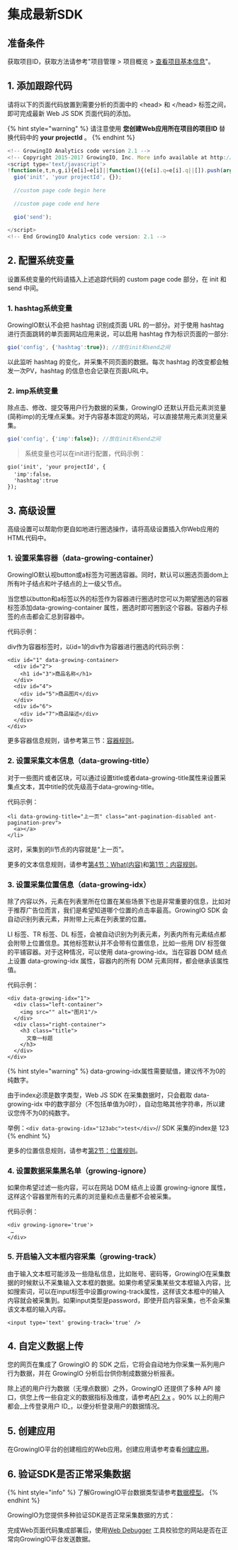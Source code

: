 # 集成最新SDK

## 准备条件

获取项目ID，获取方法请参考"项目管理 &gt; 项目概览 &gt; [查看项目基本信息](../../../product-manual/sysmanage/projectmange/details.md#cha-kan-xiang-mu-ji-ben-xin-xi)"。

## 1. 添加跟踪代码

请将以下的页面代码放置到需要分析的页面中的 &lt;head&gt; 和 &lt;/head&gt; 标签之间，即可完成最新 Web JS SDK 页面代码的添加。

{% hint style="warning" %}
请注意使用 **您创建Web应用所在项目的项目ID** 替换代码中的 **your projectId** 。
{% endhint %}

```javascript
<!-- GrowingIO Analytics code version 2.1 -->
<!-- Copyright 2015-2017 GrowingIO, Inc. More info available at http://www.growingio.com -->
<script type='text/javascript'>
!function(e,t,n,g,i){e[i]=e[i]||function(){(e[i].q=e[i].q||[]).push(arguments)},n=t.createElement("script"),tag=t.getElementsByTagName("script")[0],n.async=1,n.src=('https:'==document.location.protocol?'https://':'http://')+g,tag.parentNode.insertBefore(n,tag)}(window,document,"script","assets.giocdn.com/2.1/gio.js","gio");
  gio('init', 'your projectId', {});
  ​
  //custom page code begin here
​​
  //custom page code end here
​
  gio('send');
  
</script>
<!-- End GrowingIO Analytics code version: 2.1 -->
```

## 2. 配置系统变量

设置系统变量的代码请插入上述追踪代码的 custom page code 部分，在 init 和 send 中间。

### 1. hashtag系统变量

GrowingIO默认不会把 hashtag 识别成页面 URL 的一部分。对于使用 hashtag 进行页面跳转的单页面网站应用来说，可以启用 hashtag 作为标识页面的一部分:

```javascript
gio('config', {'hashtag':true}); //放在init和send之间
```

以此监听 hashtag 的变化，并采集不同页面的数据。每次 hashtag 的改变都会触发一次PV，hashtag 的信息也会记录在页面URL中。

### 2. imp系统变量

除点击、修改、提交等用户行为数据的采集，GrowingIO 还默认开启元素浏览量\(简称imp\)的无埋点采集。对于内容基本固定的网站，可以直接禁用元素浏览量采集。

```javascript
gio('config', {'imp':false}); //放在init和send之间
```

> 系统变量也可以在init进行配置，代码示例：

```text
gio('init', 'your projectId', {
  'imp':false，
  'hashtag':true
});
```

## 3. 高级设置

高级设置可以帮助你更自如地进行圈选操作，请将高级设置插入你Web应用的HTML代码中。

### 1. 设置采集容器（data-growing-container）

GrowingIO默认视button或a标签为可圈选容器。同时，默认可以圈选页面dom上所有叶子结点和叶子结点的上一级父节点。

当您想以button和a标签以外的标签作为容器进行圈选时您可以为期望圈选的容器标签添加data-growing-container 属性，圈选时即可圈到这个容器。容器内子标签的点击都会汇总到容器中。

代码示例：

div作为容器标签时，以id=1的div作为容器进行圈选的代码示例：

```aspnet
<div id="1" data-growing-container>
  <div id="2">
    <h1 id="3">商品名称</h1>
  </div>
  <div id="4">
    <div id="5">商品图片</div>
  </div>
  <div id="6">
    <div id="7">商品描述</div>
  </div>
</div>
```

更多容器信息规则，请参考第三节：[容器规则](https://sishen.gitbooks.io/gio-js-book/5/3.html)。

### 2. 设置采集文本信息（data-growing-title）

对于一些图片或者区块，可以通过设置title或者data-growing-title属性来设置采集点文本，其中title的优先级高于data-growing-title。

代码示例：

```aspnet
<li data-growing-title="上一页" class="ant-pagination-disabled ant-pagination-prev">
  <a></a>
</li>
```

这时，采集到的li节点的内容就是“上一页”。

更多的文本信息规则，请参考[第4节：What\(内容\)](https://sishen.gitbooks.io/gio-js-book/dom/4what.html)和[第1节：内容规则](https://sishen.gitbooks.io/gio-js-book/5/1.html)。 

### 3. 设置采集位置信息（data-growing-idx）

除了内容以外，元素在列表里所在位置在某些场景下也是非常重要的信息，比如对于推荐广告位而言，我们是希望知道哪个位置的点击率最高。GrowingIO SDK 会自动识别列表元素，并附带上元素在列表里的位置。

LI 标签、TR 标签、DL 标签，会被自动识别为列表元素，列表内所有元素结点都会附带上位置信息。其他标签默认并不会带有位置信息，比如一些用 DIV 标签做的平铺容器。对于这种情况，可以使用 data-growing-idx。当在容器 DOM 结点上设置 data-growing-idx 属性，容器内的所有 DOM 元素同样，都会继承该属性值。

代码示例：

```aspnet
<div data-growing-idx="1">
  <div class="left-container">
    <img src="" alt="图片1"/>
  </div>
  <div class="right-container">
    <h3 class="title">
      文章一标题
    </h3>
  </div>
</div>
```

{% hint style="warning" %}
data-growing-idx属性需要赋值，建议传不为0的纯数字。

由于index必须是数字类型，Web JS SDK 在采集数据时，只会截取 data-growing-idx 中的数字部分（不包括单值为0时），自动忽略其他字符串，所以建议您传不为0的纯数字。

举例：`<div data-growing-idx="123abc">test</div>`// SDK 采集的index是 123
{% endhint %}

更多的位置信息规则，请参考[第2节：位置规则](https://sishen.gitbooks.io/gio-js-book/5/2.html)。

### 4. 设置数据采集黑名单（growing-ignore）

如果你希望过滤一些内容，可以在网站 DOM 结点上设置 growing-ignore 属性，这样这个容器里所有的元素的浏览量和点击量都不会被采集。

代码示例：

```aspnet
<div growing-ignore='true'>
 …
</div>
```

### 5. 开启输入文本框内容采集（growing-track）

由于输入文本框可能涉及一些隐私信息，比如账号、密码等，GrowingIO在采集数据的时候默认不采集输入文本框的数据。如果你希望采集某些文本框输入内容，比如搜索词，可以在input标签中设置growing-track属性，这样该文本框中的输入内容就会被采集到。如果input类型是password，即使开启内容采集，也不会采集该文本框的输入内容。

```aspnet
<input type='text' growing-track='true' />
```

## 4. 自定义数据上传

您的网页在集成了 GrowingIO 的 SDK 之后，它将会自动地为你采集一系列用户行为数据，并在 GrowingIO 分析后台供你制成数据分析报表。

除上述的用户行为数据（无埋点数据）之外，GrowingIO 还提供了多种 API 接口，供您上传一些自定义的数据指标及维度，请参考[API 2.x](web-sdk-api/websdk-apiv2.md) 。90% 以上的用户都会_上传登录用户 ID_，以便分析登录用户的数据情况。

## 5. 创建应用

在GrowingIO平台的创建相应的Web应用。创建应用请参考查看[创建应用](../../../product-manual/sysmanage/projectmange/application-manage.md#chuang-jian-ying-yong)。

## 6. 验证SDK是否正常采集数据

{% hint style="info" %}
了解GrowingIO平台数据类型请参考[数据模型](../../../introduction/datamodel/)。
{% endhint %}

GrowingIO为您提供多种验证SDK是否正常采集数据的方式：

完成Web页面代码集成部署后，使用[Web Debugger](../../debugging/web-debugger.md) 工具校验您的网站是否在正常向GrowingIO平台发送数据。

